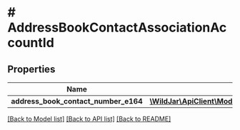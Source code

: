 # # AddressBookContactAssociationAccountId

## Properties

Name | Type | Description | Notes
------------ | ------------- | ------------- | -------------
**address_book_contact_number_e164** | [**\WildJar\ApiClient\Model\AddressBookContactAssociationAccountIdAddressBookContactNumberE164**](AddressBookContactAssociationAccountIdAddressBookContactNumberE164.md) |  | [optional]

[[Back to Model list]](../../README.md#models) [[Back to API list]](../../README.md#endpoints) [[Back to README]](../../README.md)
